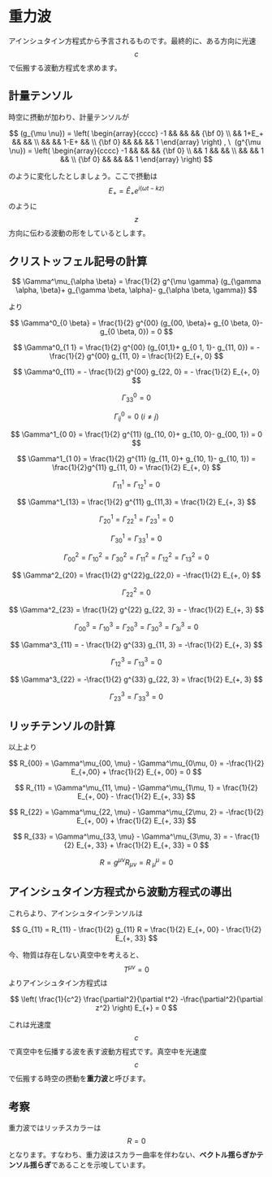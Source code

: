 # 重力波

アインシュタイン方程式から予言されるものです。最終的に、ある方向に光速$$c$$で伝搬する波動方程式を求めます。

## 計量テンソル

時空に摂動が加わり、計量テンソルが

$$
(g_{\mu \nu}) = \left( \begin{array}{cccc}
-1 && && && {\bf 0} \\
&& 1+E_+ && && \\
&& && 1-E+ && \\
{\bf 0} && && && 1
\end{array} \right) , \ 
(g^{\mu \nu}) = \left( \begin{array}{cccc}
-1 && && && {\bf 0} \\
&& 1 && && \\
&& && 1 && \\
{\bf 0} && && && 1
\end{array} \right)
$$

のように変化したとしましょう。ここで摂動は$$E_+ = \hat{E}_+ e^{i(\omega t -kz)}$$のように$$z$$方向に伝わる波動の形をしているとします。

## クリストッフェル記号の計算

$$
\Gamma^\mu_{\alpha \beta} 
= \frac{1}{2} g^{\mu \gamma} (g_{\gamma \alpha, \beta}+ g_{\gamma \beta, \alpha}- g_{\alpha \beta, \gamma})
$$

より

$$
\Gamma^0_{0 \beta} 
= \frac{1}{2} g^{00} (g_{00, \beta}+ g_{0 \beta, 0}- g_{0 \beta, 0}) 
= 0
$$

$$
\Gamma^0_{1 1} 
= \frac{1}{2} g^{00} (g_{01,1}+ g_{0 1, 1}- g_{11, 0}) 
= -\frac{1}{2} g^{00} g_{11, 0} 
= \frac{1}{2} E_{+, 0}
$$

$$
\Gamma^0_{11} 
= - \frac{1}{2} g^{00} g_{22, 0} 
= - \frac{1}{2} E_{+, 0}
$$

$$
\Gamma^0_{33} = 0
$$

$$
\Gamma^0_{ij} = 0 \ (i \neq j)
$$

$$
\Gamma^1_{0 0} 
= \frac{1}{2} g^{11} (g_{10, 0}+ g_{10, 0}- g_{00, 1}) 
= 0
$$

$$
\Gamma^1_{1 0} 
= \frac{1}{2} g^{11} (g_{11, 0}+ g_{10, 1}- g_{10, 1}) 
= \frac{1}{2}g^{11} g_{11, 0} 
= \frac{1}{2} E_{+, 0}
$$

$$
\Gamma^1_{11} = \Gamma^1_{12} = 0
$$

$$
\Gamma^1_{13} = \frac{1}{2} g^{11} g_{11,3} 
= \frac{1}{2} E_{+, 3}
$$

$$
\Gamma^1_{20} 
= \Gamma^1_{22} 
= \Gamma^1_{23} 
= 0
$$

$$
\Gamma^1_{30} = \Gamma^1_{33} = 0
$$

$$
\Gamma^2_{00} = \Gamma^2_{10} = \Gamma^2_{30} 
= \Gamma^2_{11} = \Gamma^2_{12} = \Gamma^2_{13} = 0
$$

$$
\Gamma^2_{20} 
= \frac{1}{2} g^{22}g_{22,0} 
= -\frac{1}{2} E_{+, 0}
$$

$$
\Gamma^2_{22} = 0
$$

$$
\Gamma^2_{23} = \frac{1}{2} g^{22} g_{22, 3} = - \frac{1}{2} E_{+, 3}
$$

$$
\Gamma^3_{00} = \Gamma^3_{10} = \Gamma^3_{20} 
= \Gamma^3_{30} = \Gamma^3_{3i} = 0
$$

$$
\Gamma^3_{11} = - \frac{1}{2} g^{33} g_{11, 3} 
= -\frac{1}{2} E_{+, 3}
$$

$$
\Gamma^3_{12} = \Gamma^3_{13} = 0 
$$

$$
\Gamma^3_{22} = -\frac{1}{2} g^{33} g_{22, 3} 
= \frac{1}{2} E_{+, 3}
$$

$$
\Gamma^3_{23} = \Gamma^3_{33} = 0  
$$

## リッチテンソルの計算

以上より

$$
R_{00} = \Gamma^\mu_{00, \mu} - \Gamma^\mu_{0\mu, 0} 
= -\frac{1}{2} E_{+,00} + \frac{1}{2} E_{+, 00}
= 0
$$

$$
R_{11} = \Gamma^\mu_{11, \mu} - \Gamma^\mu_{1\mu, 1} 
= \frac{1}{2} E_{+, 00} - \frac{1}{2} E_{+, 33}  
$$

$$
R_{22} = \Gamma^\mu_{22, \mu} - \Gamma^\mu_{2\mu, 2} 
= -\frac{1}{2} E_{+, 00} + \frac{1}{2} E_{+, 33}  
$$

$$
R_{33} = \Gamma^\mu_{33, \mu} - \Gamma^\mu_{3\mu, 3} 
= - \frac{1}{2} E_{+, 33} + \frac{1}{2} E_{+, 33} = 0  
$$

$$
R = g^{\mu \nu} R_{\mu \nu} = R^\mu_{\ \mu} = 0
$$

## アインシュタイン方程式から波動方程式の導出

これらより、アインシュタインテンソルは

$$
G_{11} = R_{11} - \frac{1}{2} g_{11} R = \frac{1}{2} E_{+, 00} - \frac{1}{2} E_{+, 33}
$$

今、物質は存在しない真空中を考えると、$$T^{\mu \nu} = 0$$よりアインシュタイン方程式は

$$
\left( \frac{1}{c^2} \frac{\partial^2}{\partial t^2} -\frac{\partial^2}{\partial z^2} \right) E_{+} 
= 0
$$

これは光速度$$c$$で真空中を伝播する波を表す波動方程式です。真空中を光速度$$c$$で伝搬する時空の摂動を**重力波**と呼びます。

## 考察

重力波ではリッチスカラーは$$R=0$$となります。すなわち、重力波はスカラー曲率を伴わない、**ベクトル揺らぎかテンソル揺らぎ**であることを示唆しています。
